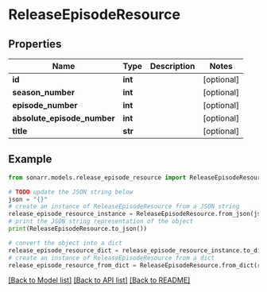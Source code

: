 # ReleaseEpisodeResource


## Properties

Name | Type | Description | Notes
------------ | ------------- | ------------- | -------------
**id** | **int** |  | [optional] 
**season_number** | **int** |  | [optional] 
**episode_number** | **int** |  | [optional] 
**absolute_episode_number** | **int** |  | [optional] 
**title** | **str** |  | [optional] 

## Example

```python
from sonarr.models.release_episode_resource import ReleaseEpisodeResource

# TODO update the JSON string below
json = "{}"
# create an instance of ReleaseEpisodeResource from a JSON string
release_episode_resource_instance = ReleaseEpisodeResource.from_json(json)
# print the JSON string representation of the object
print(ReleaseEpisodeResource.to_json())

# convert the object into a dict
release_episode_resource_dict = release_episode_resource_instance.to_dict()
# create an instance of ReleaseEpisodeResource from a dict
release_episode_resource_from_dict = ReleaseEpisodeResource.from_dict(release_episode_resource_dict)
```
[[Back to Model list]](../README.md#documentation-for-models) [[Back to API list]](../README.md#documentation-for-api-endpoints) [[Back to README]](../README.md)


